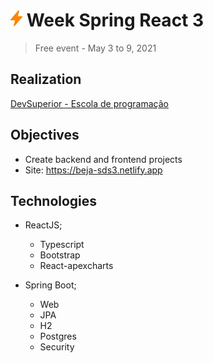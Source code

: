 # ![beja logo](https://github.com/bejagomesvg/sds3/blob/master/frontend/src/assets/img/logo-small.png) Week Spring React 3
> Free event - May 3 to 9, 2021
> 

## Realization
[DevSuperior - Escola de programação](https://devsuperior.com.br)

## Objectives
- Create backend and frontend projects
- Site: https://beja-sds3.netlify.app

## Technologies
- ReactJS;
  - Typescript
  - Bootstrap
  - React-apexcharts

- Spring Boot;
  - Web
  - JPA
  - H2
  - Postgres
  - Security

